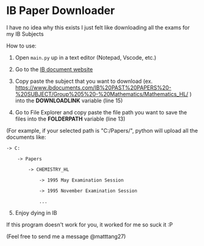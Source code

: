 IB Paper Downloader
===========

I have no idea why this exists I just felt like downloading all the exams for my IB Subjects

How to use:

1. Open `main.py` up in a text editor (Notepad, Vscode, etc.)
2. Go to the [IB document website](https://www.ibdocuments.com/IB%20PAST%20PAPERS%20-%20SUBJECT/)

3. Copy paste the subject that you want to download (ex. https://www.ibdocuments.com/IB%20PAST%20PAPERS%20-%20SUBJECT/Group%205%20-%20Mathematics/Mathematics_HL/ ) into the **DOWNLOADLINK** variable (line 15)

4. Go to File Explorer and copy paste the file path you want to save the files into the **FOLDERPATH** variable (line 13)

(For example, if your selected path is "C:/Papers/", python will upload all the documents like:

    -> C:

        -> Papers

            -> CHEMISTRY_HL

                -> 1995 May Examination Session

                -> 1995 November Examination Session

                ...

5. Enjoy dying in IB

If this program doesn't work for you, it worked for me so suck it :P

(Feel free to send me a message @matttang27)

